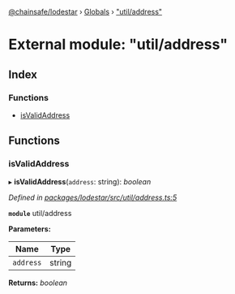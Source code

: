 [@chainsafe/lodestar](../README.md) › [Globals](../globals.md) › ["util/address"](_util_address_.md)

# External module: "util/address"

## Index

### Functions

* [isValidAddress](_util_address_.md#isvalidaddress)

## Functions

###  isValidAddress

▸ **isValidAddress**(`address`: string): *boolean*

*Defined in [packages/lodestar/src/util/address.ts:5](https://github.com/ChainSafe/lodestar/blob/bd8798297/packages/lodestar/src/util/address.ts#L5)*

**`module`** util/address

**Parameters:**

Name | Type |
------ | ------ |
`address` | string |

**Returns:** *boolean*
